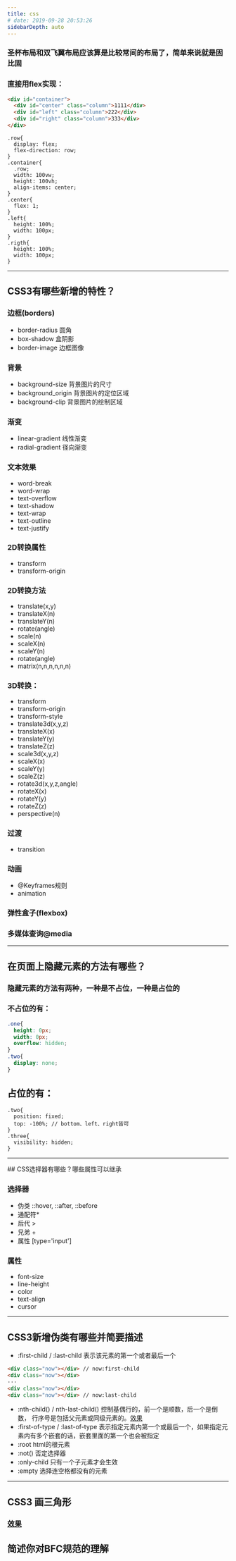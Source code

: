 ```yaml
---
title: css
# date: 2019-09-28 20:53:26
sidebarDepth: auto
---
```


### 圣杯布局和双飞翼布局应该算是比较常间的布局了，简单来说就是固比固

### 直接用flex实现：

```html
<div id="container">
  <div id="center" class="column">1111</div>
  <div id="left" class="column">222</div>
  <div id="right" class="column">333</div>
</div>
```
```less
.row{
  display: flex;
  flex-direction: row;
}
.container{
  .row;
  width: 100vw;
  height: 100vh;
  align-items: center;
}
.center{
  flex: 1;
}
.left{
  height: 100%;
  width: 100px;
}
.rigth{
  height: 100%;
  width: 100px;
}
```
<hr>

## CSS3有哪些新增的特性？
### 边框(borders)
- border-radius 圆角
- box-shadow 盒阴影
- border-image 边框图像
### 背景
- background-size 背景图片的尺寸
- background_origin 背景图片的定位区域
- background-clip 背景图片的绘制区域
### 渐变
- linear-gradient 线性渐变
- radial-gradient 径向渐变
### 文本效果
- word-break
- word-wrap
- text-overflow
- text-shadow
- text-wrap
- text-outline
- text-justify
### 2D转换属性
- transform
- transform-origin
### 2D转换方法

- translate(x,y)
- translateX(n)
- translateY(n)
- rotate(angle)
- scale(n)
- scaleX(n)
- scaleY(n)
- rotate(angle)
- matrix(n,n,n,n,n,n)
### 3D转换：

- transform
- transform-origin
- transform-style
- translate3d(x,y,z)
- translateX(x)
- translateY(y)
- translateZ(z)
- scale3d(x,y,z)
- scaleX(x)
- scaleY(y)
- scaleZ(z)
- rotate3d(x,y,z,angle)
- rotateX(x)
- rotateY(y)
- rotateZ(z)
- perspective(n)
### 过渡
- transition
### 动画
- @Keyframes规则
- animation
### 弹性盒子(flexbox)
### 多媒体查询@media
<hr>

## 在页面上隐藏元素的方法有哪些？

### 隐藏元素的方法有两种，一种是不占位，一种是占位的

### 不占位的有：
```css
.one{
  height: 0px;
  width: 0px;
  overflow: hidden;
}
.two{
  display: none;
}
```
## 占位的有：
```less
.two{
  position: fixed;
  top: -100%; // bottom、left、right皆可
}
.three{
  visibility: hidden;
}
```
<hr>
## CSS选择器有哪些？哪些属性可以继承

### 选择器

- 伪类 ::hover, ::after, ::before
- 通配符*
- 后代 >
- 兄弟 +
- 属性 [type='input']

### 属性

- font-size
- line-height
- color
- text-align
- cursor
<hr>

## CSS3新增伪类有哪些并简要描述

- :first-child / :last-child 表示该元素的第一个或者最后一个
```html
<div class="now"></div> // now:first-child
<div class="now"></div>
···
<div class="now"></div>
<div class="now"></div> // now:last-child
```
- :nth-child() / nth-last-child() 控制基偶行的，前一个是顺数，后一个是倒数， 行序号是包括父元素或同级元素的。[效果](https://codepen.io/Lstmxx/pen/vYNyjLb)
- :first-of-type / :last-of-type 表示指定元素内第一个或最后一个，如果指定元素内有多个嵌套的话，嵌套里面的第一个也会被指定
- :root html的根元素
- :not() 否定选择器
- :only-child 只有一个子元素才会生效
- :empty 选择连空格都没有的元素
<hr>

## CSS3 画三角形

### [效果](https://codepen.io/Lstmxx/pen/RwWoJRR)

## 简述你对BFC规范的理解